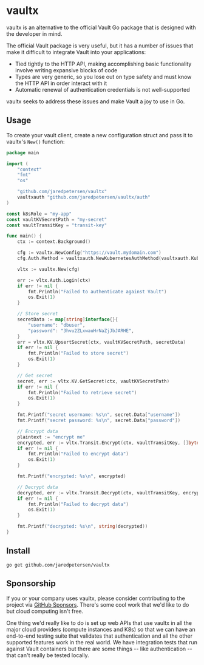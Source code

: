 # vaultx

vaultx is an alternative to the official Vault Go package that is designed with the developer in mind.

The official Vault package is very useful, but it has a number of issues that make it difficult to integrate Vault
into your applications:
- Tied tightly to the HTTP API, making accomplishing basic functionality involve writing expansive blocks of code
- Types are very generic, so you lose out on type safety and must know the HTTP API in order interact with it
- Automatic renewal of authentication credentials is not well-supported

vaultx seeks to address these issues and make Vault a joy to use in Go.

## Usage
To create your vault client, create a new configuration struct and pass it to vaultx's `New()` function:

```go
package main

import (
	"context"
	"fmt"
	"os"

	"github.com/jaredpetersen/vaultx"
	vaultxauth "github.com/jaredpetersen/vaultx/auth"
)

const k8sRole = "my-app"
const vaultKVSecretPath = "my-secret"
const vaultTransitKey = "transit-key"

func main() {
	ctx := context.Background()

	cfg := vaultx.NewConfig("https://vault.mydomain.com")
	cfg.Auth.Method = vaultxauth.NewKubernetesAuthMethod(vaultxauth.KubernetesConfig{Role: k8sRole})

	vltx := vaultx.New(cfg)

	err := vltx.Auth.Login(ctx)
	if err != nil {
		fmt.Println("Failed to authenticate against Vault")
		os.Exit(1)
	}

	// Store secret
	secretData := map[string]interface{}{
		"username": "dbuser",
		"password": "3hvu2ZLxwauHrNaZjJbJARHE",
	}
	err = vltx.KV.UpsertSecret(ctx, vaultKVSecretPath, secretData)
	if err != nil {
		fmt.Println("Failed to store secret")
		os.Exit(1)
	}

	// Get secret
	secret, err := vltx.KV.GetSecret(ctx, vaultKVSecretPath)
	if err != nil {
		fmt.Println("Failed to retrieve secret")
		os.Exit(1)
	}

	fmt.Printf("secret username: %s\n", secret.Data["username"])
	fmt.Printf("secret password: %s\n", secret.Data["password"])

	// Encrypt data
	plaintext := "encrypt me"
	encrypted, err := vltx.Transit.Encrypt(ctx, vaultTransitKey, []byte(plaintext))
	if err != nil {
		fmt.Println("Failed to encrypt data")
		os.Exit(1)
	}

	fmt.Printf("encrypted: %s\n", encrypted)

	// Decrypt data
	decrypted, err := vltx.Transit.Decrypt(ctx, vaultTransitKey, encrypted)
	if err != nil {
		fmt.Println("Failed to decrypt data")
		os.Exit(1)
	}

	fmt.Printf("decrypted: %s\n", string(decrypted))
}

```

## Install
```shell
go get github.com/jaredpetersen/vaultx
```

## Sponsorship
If you or your company uses vaultx, please consider contributing to the project via
[GitHub Sponsors](https://github.com/sponsors/jaredpetersen). There's some cool work that we'd like to do but cloud
computing isn't free.

One thing we'd really like to do is set up web APIs that use vaultx in all the major cloud providers (compute instances
and K8s) so that we can have an end-to-end testing suite that validates that authentication and all the other supported
features work in the real world. We have integration tests that run against Vault containers but there are some
things -- like authentication -- that can't really be tested locally.

